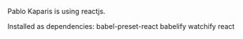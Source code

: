 Pablo Kaparis is using reactjs.

Installed as dependencies:
babel-preset-react
babelify
watchify
react
